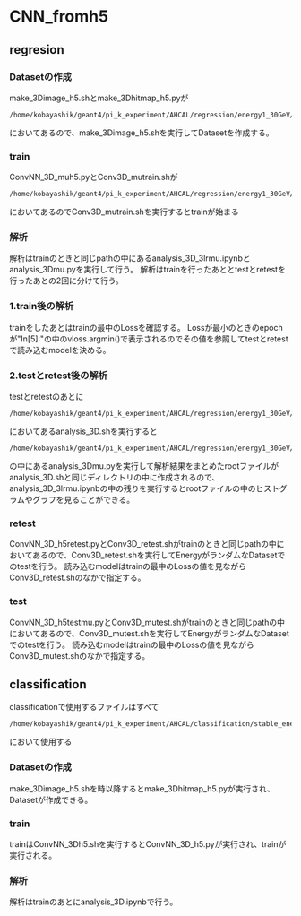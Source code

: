 # CNN_fromh5

## regresion
### Datasetの作成
make_3Dimage_h5.shとmake_3Dhitmap_h5.pyが
```
/home/kobayashik/geant4/pi_k_experiment/AHCAL/regression/energy1_30GeV/CNN_3cm/
```
においてあるので、make_3Dimage_h5.shを実行してDatasetを作成する。

### train
ConvNN_3D_muh5.pyとConv3D_mutrain.shが
```
/home/kobayashik/geant4/pi_k_experiment/AHCAL/regression/energy1_30GeV/CNN_MAPE
```
においてあるのでConv3D_mutrain.shを実行するとtrainが始まる

### 解析
解析はtrainのときと同じpathの中にあるanalysis_3D_3lrmu.ipynbとanalysis_3Dmu.pyを実行して行う。
解析はtrainを行ったあととtestとretestを行ったあとの2回に分けて行う。
### 1.train後の解析
trainをしたあとはtrainの最中のLossを確認する。
Lossが最小のときのepochが"In[5]:"の中のvloss.argmin()で表示されるのでその値を参照してtestとretestで読み込むmodelを決める。
### 2.testとretest後の解析
testとretestのあとに
```
/home/kobayashik/geant4/pi_k_experiment/AHCAL/regression/energy1_30GeV/CNN_MAPE
```
においてあるanalysis_3D.shを実行すると
```
/home/kobayashik/geant4/pi_k_experiment/AHCAL/regression/energy1_30GeV/
```
の中にあるanalysis_3Dmu.pyを実行して解析結果をまとめたrootファイルがanalysis_3D.shと同じディレクトリの中に作成されるので、analysis_3D_3lrmu.ipynbの中の残りを実行するとrootファイルの中のヒストグラムやグラフを見ることができる。

### retest
ConvNN_3D_h5retest.pyとConv3D_retest.shがtrainのときと同じpathの中においてあるので、Conv3D_retest.shを実行してEnergyがランダムなDatasetでのtestを行う。
読み込むmodelはtrainの最中のLossの値を見ながらConv3D_retest.shのなかで指定する。

### test
ConvNN_3D_h5testmu.pyとConv3D_mutest.shがtrainのときと同じpathの中においてあるので、Conv3D_mutest.shを実行してEnergyがランダムなDatasetでのtestを行う。
読み込むmodelはtrainの最中のLossの値を見ながらConv3D_mutest.shのなかで指定する。

## classification

classificationで使用するファイルはすべて
```
/home/kobayashik/geant4/pi_k_experiment/AHCAL/classification/stable_energy/CNN
```
において使用する

### Datasetの作成
make_3Dimage_h5.shを時以降するとmake_3Dhitmap_h5.pyが実行され、Datasetが作成できる。

### train
trainはConvNN_3Dh5.shを実行するとConvNN_3D_h5.pyが実行され、trainが実行される。

### 解析
解析はtrainのあとにanalysis_3D.ipynbで行う。
